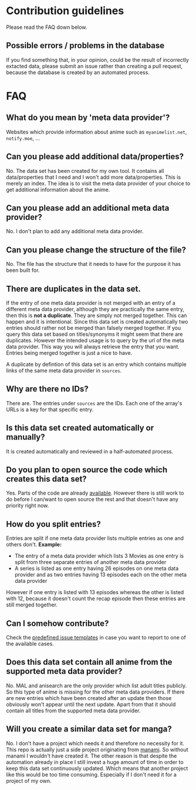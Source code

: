 # Contribution guidelines
Please read the FAQ down below.

## Possible errors / problems in the database
If you find something that, in your opinion, could be the result of incorrectly extacted data, please submit an issue rather than creating a pull request, because the database is created by an automated process.

# FAQ

## What do you mean by 'meta data provider'?
Websites which provide information about anime such as `myanimelist.net`, `notify.moe`, ...

## Can you please add additional data/properties?
No. The data set has been created for my own tool. It contains all data/properties that I need and I won't add more data/properties. This is merely an index. The idea is to visit the meta data provider of your choice to get additional information about the anime.

## Can you please add an additional meta data provider?
No. I don't plan to add any additional meta data provider.

## Can you please change the structure of the file?
No. The file has the structure that it needs to have for the purpose it has been built for.

## There are duplicates in the data set.
If the entry of one meta data provider is not merged with an entry of a different meta data provider, although they are practically the same entry, then this is **not a duplicate**.
They are simply not merged together. This can happen and it is intentional. Since this data set is created automatically two entries should rather not be merged than falsely merged together.
If you query this data set based on titles/synonyms it might seem that there are duplicates. However the intended usage is to query by the url of the meta data provider. This way you will always retrieve the entry that you want. Entries being merged together is just a nice to have.

A duplicate by defintion of this data set is an entry which contains multiple links of the same meta data provider in `sources`.

## Why are there no IDs?
There are. The entries under `sources` are the IDs. Each one of the array's URLs is a key for that specific entry.

## Is this data set created automatically or manually?
It is created automatically and reviewed in a half-automated process.

## Do you plan to open source the code which creates this data set?
Yes. Parts of the code are already [available](https://github.com/manami-project?tab=repositories&q=modb&type=source). However there is still work to do before I can/want to open source the rest and that doesn't have any priority right now.

## How do you split entries?
Entries are split if one meta data provider lists multiple entries as one and others don't.
**Example:**
* The entry of a meta data provider which lists 3 Movies as one entry is split from three separate entries of another meta data provider
* A series is listed as one entry having 26 episodes on one meta data provider and as two entries having 13 episodes each on the other meta data provider

However if one entry is listed with 13 episodes whereas the other is listed with 12, because it doesn't count the recap episode then these entries are still merged together.

## Can I somehow contribute?
Check the [predefined issue templates](https://github.com/manami-project/anime-offline-database/issues/new/choose) in case you want to report to one of the available cases.

## Does this data set contain all anime from the supported meta data provider?
No. MAL and anisearch are the only provider which list adult titles publicly. So this type of anime is missing for the other meta data providers.
If there are new entries which have been created after an update then those obviously won't appear until the next update.
Apart from that it should contain all titles from the supported meta data provider.

## Will you create a similar data set for manga?
No. I don't have a project which needs it and therefore no necessity for it. This repo is actually just a side project originating from [manami](https://github.com/manami-project/manami). So without manami I wouldn't have created it.
The other reason is that despite the automation already in place I still invest a huge amount of time in order to keep this data set continuously updated. Which means that another project like this would be too time consuming. Especially if I don't need it for a project of my own.